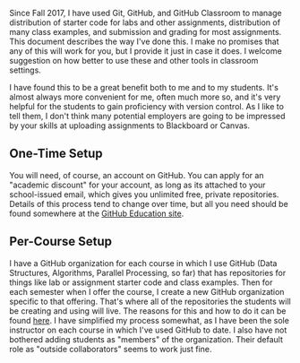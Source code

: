 Since Fall 2017, I have used Git, GitHub, and GitHub Classroom to manage distribution of starter code for labs and other assignments, distribution of many class examples, and submission and grading for most assignments.  This document describes the way I've done this.  I make no promises that any of this will work for you, but I provide it just in case it does.  I welcome suggestion on how better to use these and other tools in classroom settings.

I have found this to be a great benefit both to me and to my students.  It's almost always more convenient for me, often much more so, and it's very helpful for the students to gain proficiency with version control.  As I like to tell them, I don't think many potential employers are going to be impressed by your skills at uploading assignments to Blackboard or Canvas.

## One-Time Setup

You will need, of course, an account on GitHub.  You can apply for an "academic discount" for your account, as long as its attached to your school-issued email, which gives you unlimited free, private repositories.  Details of this process tend to change over time, but all you need should be found somewhere at the [GitHub Education site](https://education.github.com).

## Per-Course Setup

I have a GitHub organization for each course in which I use GitHub (Data Structures, Algorithms, Parallel Processing, so far) that has repositories for things like lab or assignment starter code and class examples.  Then for each semester when I offer the course, I create a new GitHub organization specific to that offering.  That's where all of the repositories the students will be creating and using will live.  The reasons for this and how to do it can be found [here](https://github.com/jfiksel/github-classroom-for-teachers).  I have simplified my process somewhat, as I have been the sole instructor on each course in which I've used GitHub to date.  I also have not bothered adding students as "members" of the organization.  Their default role as "outside collaborators" seems to work just fine.
